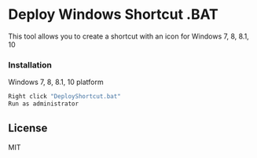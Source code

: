 # Deploy Windows Shortcut .BAT

This tool allows you to create a shortcut with an icon for Windows 7, 8, 8.1, 10


### Installation

Windows 7, 8, 8.1, 10 platform


```sh
Right click "DeployShortcut.bat"
Run as administrator
```


License
----

MIT


